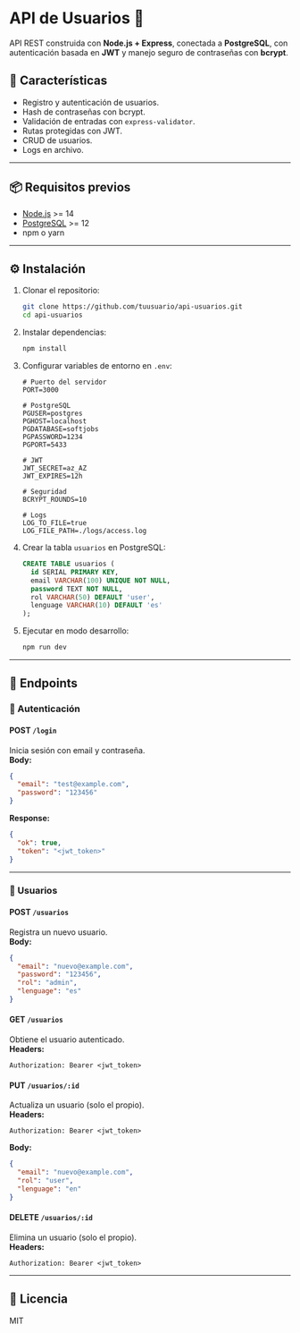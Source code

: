# API de Usuarios 👤

API REST construida con **Node.js + Express**, conectada a **PostgreSQL**, con autenticación basada en **JWT** y manejo seguro de contraseñas con **bcrypt**.

## 🚀 Características

- Registro y autenticación de usuarios.
- Hash de contraseñas con bcrypt.
- Validación de entradas con `express-validator`.
- Rutas protegidas con JWT.
- CRUD de usuarios.
- Logs en archivo.

---

## 📦 Requisitos previos

- [Node.js](https://nodejs.org/) >= 14
- [PostgreSQL](https://www.postgresql.org/) >= 12
- npm o yarn

---

## ⚙️ Instalación

1. Clonar el repositorio:

   ```bash
   git clone https://github.com/tuusuario/api-usuarios.git
   cd api-usuarios
   ```

2. Instalar dependencias:

   ```bash
   npm install
   ```

3. Configurar variables de entorno en `.env`:

   ```env
   # Puerto del servidor
   PORT=3000

   # PostgreSQL
   PGUSER=postgres
   PGHOST=localhost
   PGDATABASE=softjobs
   PGPASSWORD=1234
   PGPORT=5433

   # JWT
   JWT_SECRET=az_AZ
   JWT_EXPIRES=12h

   # Seguridad
   BCRYPT_ROUNDS=10

   # Logs
   LOG_TO_FILE=true
   LOG_FILE_PATH=./logs/access.log
   ```

4. Crear la tabla `usuarios` en PostgreSQL:

   ```sql
   CREATE TABLE usuarios (
     id SERIAL PRIMARY KEY,
     email VARCHAR(100) UNIQUE NOT NULL,
     password TEXT NOT NULL,
     rol VARCHAR(50) DEFAULT 'user',
     lenguage VARCHAR(10) DEFAULT 'es'
   );
   ```

5. Ejecutar en modo desarrollo:
   ```bash
   npm run dev
   ```

---

## 📡 Endpoints

### 🔑 Autenticación

#### **POST** `/login`

Inicia sesión con email y contraseña.\
**Body:**

```json
{
  "email": "test@example.com",
  "password": "123456"
}
```

**Response:**

```json
{
  "ok": true,
  "token": "<jwt_token>"
}
```

---

### 👤 Usuarios

#### **POST** `/usuarios`

Registra un nuevo usuario.\
**Body:**

```json
{
  "email": "nuevo@example.com",
  "password": "123456",
  "rol": "admin",
  "lenguage": "es"
}
```

#### **GET** `/usuarios`

Obtiene el usuario autenticado.\
**Headers:**

```
Authorization: Bearer <jwt_token>
```

#### **PUT** `/usuarios/:id`

Actualiza un usuario (solo el propio).\
**Headers:**

```
Authorization: Bearer <jwt_token>
```

**Body:**

```json
{
  "email": "nuevo@example.com",
  "rol": "user",
  "lenguage": "en"
}
```

#### **DELETE** `/usuarios/:id`

Elimina un usuario (solo el propio).\
**Headers:**

```
Authorization: Bearer <jwt_token>
```

---

## 📜 Licencia

MIT
